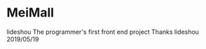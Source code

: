 # MeiMall
lideshou
The programmer's first front end project
Thanks
							lideshou
							2019/05/19